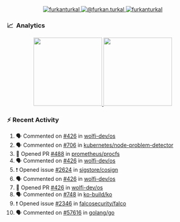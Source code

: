 <p align="center">
  <a href="https://linkedin.com/in/furkanturkal" target="blank">
    <img src="https://img.shields.io/badge/linkedin-%230077B5.svg?&style=for-the-badge&logo=linkedin&logoColor=white" alt="furkanturkal" />
  </a>
  <a href="https://medium.com/@furkan.turkal" target="blank">
    <img src="https://img.shields.io/badge/medium-%2312100E.svg?&style=for-the-badge&logo=medium&logoColor=white" alt="@furkan.turkal" />
  </a>
  <a href="https://twitter.com/furkanturkaI" target="blank">
    <img src="https://img.shields.io/badge/Twitter-1DA1F2?style=for-the-badge&logo=twitter&logoColor=white" alt="furkanturkaI" />
  </a>
</p>

### 📈 &nbsp;Analytics

<p align="center">
  <a href="https://coderstats.net/github/#Dentrax">
    <img height="180em" src="https://github-readme-stats-eight-theta.vercel.app/api?username=Dentrax&show_icons=true&theme=algolia&include_all_commits=true&count_private=true&line_height=26"/>
    <img height="180em" src="https://github-readme-stats-eight-theta.vercel.app/api/top-langs/?username=Dentrax&layout=compact&langs_count=8&theme=algolia&line_height=26"/>
  </a>
</p>

### :zap: Recent Activity

<!--START_SECTION:activity-->
1. 🗣 Commented on [#426](https://github.com/wolfi-dev/os/issues/426) in [wolfi-dev/os](https://github.com/wolfi-dev/os)
2. 🗣 Commented on [#706](https://github.com/kubernetes/node-problem-detector/issues/706) in [kubernetes/node-problem-detector](https://github.com/kubernetes/node-problem-detector)
3. 💪 Opened PR [#488](https://github.com/prometheus/procfs/pull/488) in [prometheus/procfs](https://github.com/prometheus/procfs)
4. 🗣 Commented on [#426](https://github.com/wolfi-dev/os/issues/426) in [wolfi-dev/os](https://github.com/wolfi-dev/os)
5. ❗️ Opened issue [#2624](https://github.com/sigstore/cosign/issues/2624) in [sigstore/cosign](https://github.com/sigstore/cosign)
6. 🗣 Commented on [#426](https://github.com/wolfi-dev/os/issues/426) in [wolfi-dev/os](https://github.com/wolfi-dev/os)
7. 💪 Opened PR [#426](https://github.com/wolfi-dev/os/pull/426) in [wolfi-dev/os](https://github.com/wolfi-dev/os)
8. 🗣 Commented on [#748](https://github.com/ko-build/ko/issues/748) in [ko-build/ko](https://github.com/ko-build/ko)
9. ❗️ Opened issue [#2346](https://github.com/falcosecurity/falco/issues/2346) in [falcosecurity/falco](https://github.com/falcosecurity/falco)
10. 🗣 Commented on [#57616](https://github.com/golang/go/issues/57616) in [golang/go](https://github.com/golang/go)
<!--END_SECTION:activity-->
